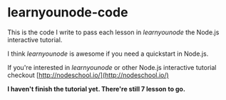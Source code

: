 learnyounode-code
====================

This is the code I write to pass each lesson in *learnyounode* the Node.js interactive tutorial.

I think *learnyounode* is awesome if you need a quickstart in Node.js.

If you're interested in *learnyounode* or other Node.js interactive tutorial checkout [http://nodeschool.io/](http://nodeschool.io/)


**I haven't finish the tutorial yet. There're still 7 lesson to go.**